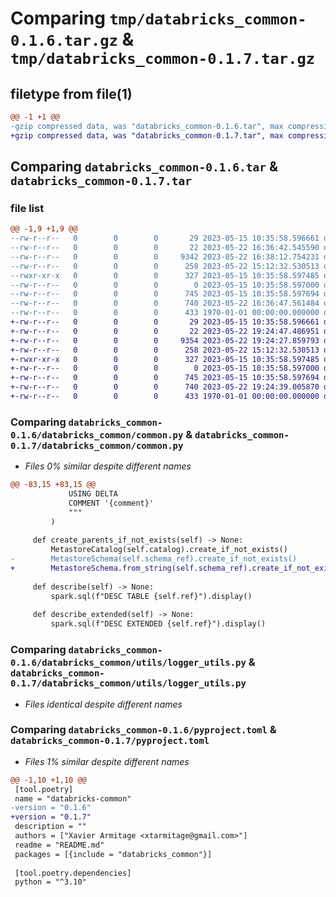 # Comparing `tmp/databricks_common-0.1.6.tar.gz` & `tmp/databricks_common-0.1.7.tar.gz`

## filetype from file(1)

```diff
@@ -1 +1 @@
-gzip compressed data, was "databricks_common-0.1.6.tar", max compression
+gzip compressed data, was "databricks_common-0.1.7.tar", max compression
```

## Comparing `databricks_common-0.1.6.tar` & `databricks_common-0.1.7.tar`

### file list

```diff
@@ -1,9 +1,9 @@
--rw-r--r--   0        0        0       29 2023-05-15 10:35:58.596661 databricks_common-0.1.6/README.md
--rw-r--r--   0        0        0       22 2023-05-22 16:36:42.545590 databricks_common-0.1.6/databricks_common/__init__.py
--rw-r--r--   0        0        0     9342 2023-05-22 16:38:12.754231 databricks_common-0.1.6/databricks_common/common.py
--rw-r--r--   0        0        0      258 2023-05-22 15:12:32.530513 databricks_common-0.1.6/databricks_common/main.py
--rwxr-xr-x   0        0        0      327 2023-05-15 10:35:58.597485 databricks_common-0.1.6/databricks_common/utils/get_spark.py
--rw-r--r--   0        0        0        0 2023-05-15 10:35:58.597000 databricks_common-0.1.6/databricks_common/utils/get_spark_local.py
--rw-r--r--   0        0        0      745 2023-05-15 10:35:58.597694 databricks_common-0.1.6/databricks_common/utils/logger_utils.py
--rw-r--r--   0        0        0      740 2023-05-22 16:36:47.561484 databricks_common-0.1.6/pyproject.toml
--rw-r--r--   0        0        0      433 1970-01-01 00:00:00.000000 databricks_common-0.1.6/PKG-INFO
+-rw-r--r--   0        0        0       29 2023-05-15 10:35:58.596661 databricks_common-0.1.7/README.md
+-rw-r--r--   0        0        0       22 2023-05-22 19:24:47.486951 databricks_common-0.1.7/databricks_common/__init__.py
+-rw-r--r--   0        0        0     9354 2023-05-22 19:24:27.859793 databricks_common-0.1.7/databricks_common/common.py
+-rw-r--r--   0        0        0      258 2023-05-22 15:12:32.530513 databricks_common-0.1.7/databricks_common/main.py
+-rwxr-xr-x   0        0        0      327 2023-05-15 10:35:58.597485 databricks_common-0.1.7/databricks_common/utils/get_spark.py
+-rw-r--r--   0        0        0        0 2023-05-15 10:35:58.597000 databricks_common-0.1.7/databricks_common/utils/get_spark_local.py
+-rw-r--r--   0        0        0      745 2023-05-15 10:35:58.597694 databricks_common-0.1.7/databricks_common/utils/logger_utils.py
+-rw-r--r--   0        0        0      740 2023-05-22 19:24:39.005870 databricks_common-0.1.7/pyproject.toml
+-rw-r--r--   0        0        0      433 1970-01-01 00:00:00.000000 databricks_common-0.1.7/PKG-INFO
```

### Comparing `databricks_common-0.1.6/databricks_common/common.py` & `databricks_common-0.1.7/databricks_common/common.py`

 * *Files 0% similar despite different names*

```diff
@@ -83,15 +83,15 @@
             USING DELTA
             COMMENT '{comment}'
             """
         )
 
     def create_parents_if_not_exists(self) -> None:
         MetastoreCatalog(self.catalog).create_if_not_exists()
-        MetastoreSchema(self.schema_ref).create_if_not_exists()
+        MetastoreSchema.from_string(self.schema_ref).create_if_not_exists()
 
     def describe(self) -> None:
         spark.sql(f"DESC TABLE {self.ref}").display()
 
     def describe_extended(self) -> None:
         spark.sql(f"DESC EXTENDED {self.ref}").display()
```

### Comparing `databricks_common-0.1.6/databricks_common/utils/logger_utils.py` & `databricks_common-0.1.7/databricks_common/utils/logger_utils.py`

 * *Files identical despite different names*

### Comparing `databricks_common-0.1.6/pyproject.toml` & `databricks_common-0.1.7/pyproject.toml`

 * *Files 1% similar despite different names*

```diff
@@ -1,10 +1,10 @@
 [tool.poetry]
 name = "databricks-common"
-version = "0.1.6"
+version = "0.1.7"
 description = ""
 authors = ["Xavier Armitage <xtarmitage@gmail.com>"]
 readme = "README.md"
 packages = [{include = "databricks_common"}]
 
 [tool.poetry.dependencies]
 python = "^3.10"
```

